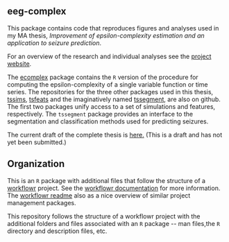 
<!-- README.md is generated from README.Rmd. Please edit that file -->
eeg-complex
-----------

This package contains code that reproduces figures and analyses used in my MA thesis, *Improvement of epsilon-complexity estimation and an application to seizure prediction*.

For an overview of the research and individual analyses see the [project website](https://nateaff.github.io/eeg-complex/).

The [ecomplex](https://github.com/nateaff/ecomplex) package contains the `R` version of the procedure for computing the epsilon-complexity of a single variable function or time series. The repositories for the three other packages used in this thesis, [tssims](https://github.com/nateaff/tssims), [tsfeats](https://github.com/nateaff/tsfeats) and the imaginatively named [tssegment](https://github.com/nateaff/tssegment), are also on github. The first two packages unify access to a set of simulations and features, respectively. The `tssegment` package provides an interface to the segmentation and classification methods used for predicting seizures.

The current draft of the complete thesis is [here.](https://github.com/nateaff/eeg-complex/blob/master/docs/thesis/thesis.pdf) (This is a draft and has not yet been submitted.)

Organization
------------

This is an `R` package with additional files that follow the structure of a [workflowr](https://github.com/jdblischak/workflowr) project. See the [workflowr documentation](https://jdblischak.github.io/workflowr/index.html) for more information. The [workflowr readme](https://github.com/jdblischak/workflowr) also as a nice overview of similar project management packages.

This repository follows the structure of a workflowr project with the additional folders and files associated with an `R` package -- man files,the `R` directory and description files, etc.
